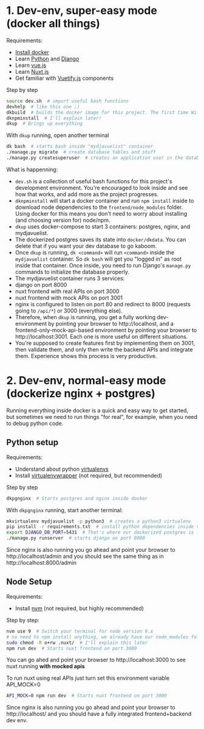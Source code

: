 # 1. Dev-env, super-easy mode (docker all things)

Requirements:

- [Install docker](https://docs.docker.com/install/)
- Learn [Python](https://docs.python.org/3/tutorial/) and [Django](https://docs.djangoproject.com/en/2.0/intro/tutorial01/)
- Learn [vue.js](vuejs.org)
- Learn [Nuxt.js](https://nuxtjs.org/)
- Get familiar with [Vuetify.js](vuetifyjs.com/) components

Step by step

```bash
source dev.sh  # import useful bash functions
devhelp  # like this one ;)
dkbuild  # builds the docker image for this project. The first time Will take a while.
dknpminstall  # I'll explain later!
dkup  # Brings up everything
```

With `dkup` running, open another terminal

```bash
dk bash  # starts bash inside "mydjavuelist" container
./manage.py migrate  # create database tables and stuff
./manage.py createsuperuser  # creates an application user in the database
```

What is happenning:

- `dev.sh` is a collection of useful bash functions for this project's development environment. You're encouraged to look inside and see how that works, and add more as the project progresses.
- `dknpminstall` will start a docker container and run `npm install` inside to download node dependencies to the `frontend/node_modules` folder. Using docker for this means you don't need to worry about installing (and choosing version for) node/npm.
- `dkup` uses docker-compose to start 3 containers: postgres, nginx, and mydjavuelist.
- The dockerized postgres saves its state into `docker/dkdata`. You can delete that if you want your dev database to go kaboom.
- Once `dkup` is running, `dk <command>` will run `<command>` inside the `mydjavuelist` container. So `dk bash` will get you "logged in" as root inside that container. Once inside, you need to run Django's `manage.py` commands to initialize the database properly.
- The mydjavuelist container runs 3 services:
- django on port 8000
- nuxt frontend with real APIs on port 3000
- nuxt frontend with mock APIs on port 3001
- nginx is configured to listen on port 80 and redirect to 8000 (requests going to `/api/*`) or 3000 (everything else).
- Therefore, when `dkup` is running, you get a fully working dev-environment by pointing your browser to http://localhost, and a frontend-only-mock-api-based environment by pointing your browser to http://localhost:3001. Each one is more useful on different situations.
- You're supposed to create features first by implementing them on 3001, then validate them, and only then write the backend APIs and integrate them. Experience shows this process is very productive.

# 2. Dev-env, normal-easy mode (dockerize nginx + postgres)

Running everything inside docker is a quick and easy way to get started, but sometimes we need to run things "for real", for example, when you need to debug python code.

## Python setup

Requirements:

- Understand about python [virtualenvs](https://docs.python.org/3/tutorial/venv.html)
- Install [virtualenvwrapper](https://virtualenvwrapper.readthedocs.io/en/latest/) (not required, but recommended)

Step by step

```bash
dkpgnginx  # Starts postgres and nginx inside docker
```

With `dkpgnginx` running, start another terminal:

```bash
mkvirtualenv mydjavuelist -p python3  # creates a python3 virtualenv
pip install -r requirements.txt  # install python dependencies inside virtualenv
export DJANGO_DB_PORT=5431  # That's where our dockerized postgres is listening
./manage.py runserver  # starts django on port 8000
```

Since nginx is also running you go ahead and point your browser to http://localhost/admin and you should see the same thing as in http://localhost:8000/admin

## Node Setup

Requirements:

- Install [nvm](https://github.com/creationix/nvm) (not required, but highly recommended)

Step by step:

```bash
nvm use 9  # Switch your terminal for node version 9.x
# no need to npm install anything, we already have our node_modules folder
sudo chmod -R o+rw .nuxt/  # I'll explain this later
npm run dev  # Starts nuxt frontend on port 3000
```

You can go ahed and point your browser to http://localhost:3000 to see nuxt running **with mocked apis**

To run nuxt using real APIs just turn set this environment variable API_MOCK=0

```bash
API_MOCK=0 npm run dev  # Starts nuxt frontend on port 3000
```

Since nginx is also running you go ahead and point your browser to http://localhost/ and you should have a fully integrated frontend+backend dev env.
